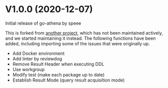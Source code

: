 # V1.0.0 (2020-12-07)

Initial release of go-athena by speee

This is forked from [another project](https://github.com/segmentio/go-athena), which has not been maintained actively, and we started maintaining it instead.
The following functions have been added, including importing some of the issues that were originally up.

- Add Docker environment
- Add linter by reviewdog
- Remove Result Header when executing DDL
- Use workgroup
- Modify test (make each package up to date)
- Establish Result Mode (query result acquisition mode)

